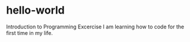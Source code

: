 # hello-world
Introduction to Programming Excercise
I am learning how to code for the first time in my life.
